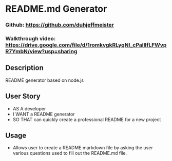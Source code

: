 # README.md Generator

### Github: https://github.com/duhjeffmeister

### Walkthrough video: https://drive.google.com/file/d/1romkvgkRLyqNI_cPalIIfLFWvpR7YmbN/view?usp=sharing

## Description
README generator based on node.js

## User Story
- AS A developer
- I WANT a README generator
- SO THAT can quickly create a professional README for a new project

## Usage
- Allows user to create a README markdown file by asking the user various questions used to fill out the README.md file.